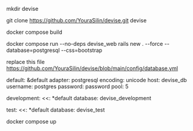 mkdir devise

git clone https://github.com/YouraSilin/devise.git devise

docker compose build

docker compose run --no-deps devise_web rails new . --force --database=postgresql --css=bootstrap

replace this file https://github.com/YouraSilin/devise/blob/main/config/database.yml

  default: &default
  adapter: postgresql
  encoding: unicode
  host: devise_db
  username: postgres
  password: password
  pool: 5

  development:
    <<: *default
    database: devise_development
  
  
  test:
    <<: *default
    database: devise_test
  
docker compose up